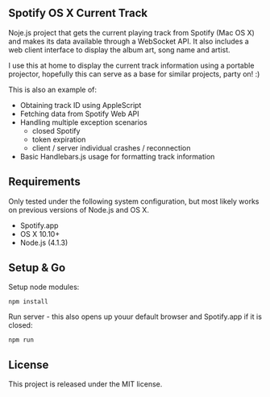 Spotify OS X Current Track 
--------------------------

Noje.js project that gets the current playing track from Spotify (Mac OS X) and makes its data available through a WebSocket API. It also includes a web client interface to display the album art, song name and artist.

I use this at home to display the current track information using a portable projector, hopefully this can serve as a base for similar projects, party on! :)

This is also an example of:

* Obtaining track ID using AppleScript
* Fetching data from Spotify Web API
* Handling multiple exception scenarios
	* closed Spotify
	* token expiration
	* client / server individual crashes / reconnection
* Basic Handlebars.js usage for formatting track information

## Requirements

Only tested under the following system configuration, but most likely works on previous versions of Node.js and OS X.

* Spotify.app
* OS X 10.10+
* Node.js (4.1.3)

## Setup & Go

Setup node modules:

	npm install

Run server - this also opens up youur default browser and Spotify.app if it is closed:

	npm run


## License

This project is released under the MIT license.